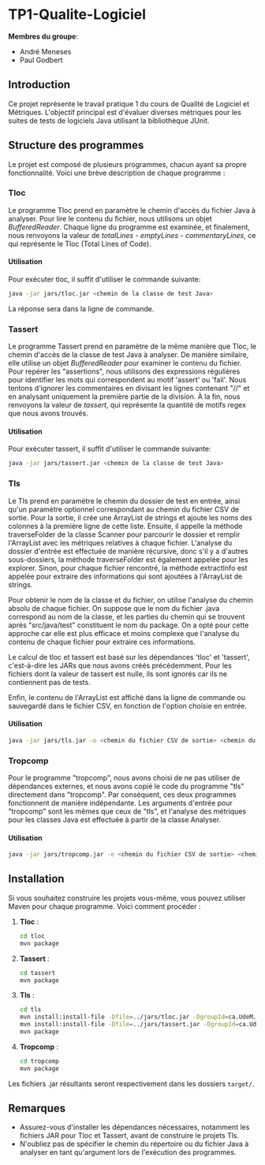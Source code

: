# TP1-Qualite-Logiciel

**Membres du groupe**:
- André Meneses
- Paul Godbert

## Introduction

Ce projet représente le travail pratique 1 du cours de Qualité de Logiciel et Métriques. L'objectif principal est d'évaluer diverses métriques pour les suites de tests de logiciels Java utilisant la bibliothèque JUnit.

## Structure des programmes
Le projet est composé de plusieurs programmes, chacun ayant sa propre fonctionnalité. Voici une brève description de chaque programme :

### Tloc

Le programme Tloc prend en paramètre le chemin d'accès du fichier Java à analyser. Pour lire le contenu du fichier, nous utilisons un objet *BufferedReader*. Chaque ligne du programme est examinée, et finalement, nous renvoyons la valeur de *totalLines - emptyLines - commentaryLines*, ce qui représente le Tloc (Total Lines of Code).

#### Utilisation

Pour exécuter tloc, il suffit d'utiliser le commande suivante:

```sh
java -jar jars/tloc.jar <chemin de la classe de test Java>
```

La réponse sera dans la ligne de commande. 

### Tassert
Le programme Tassert prend en paramètre de la même manière que Tloc, le chemin d'accès de la classe de test Java à analyser. De manière similaire, elle utilise un objet *BufferedReader* pour examiner le contenu du fichier. Pour repérer les "assertions", nous utilisons des expressions régulières pour identifier les mots qui correspondent au motif 'assert' ou 'fail'. Nous tentons d'ignorer les commentaires en divisant les lignes contenant "//" et en analysant uniquement la première partie de la division. À la fin, nous renvoyons la valeur de *tassert*, qui représente la quantité de motifs regex que nous avons trouvés.

#### Utilisation

Pour exécuter tassert, il suffit d'utiliser le commande suivante:
```sh
java -jar jars/tassert.jar <chemin de la classe de test Java>
```
### Tls

Le Tls prend en paramètre le chemin du dossier de test en entrée, ainsi qu'un paramètre optionnel correspondant au chemin du fichier CSV de sortie. Pour la sortie, il crée une ArrayList de strings et ajoute les noms des colonnes à la première ligne de cette liste. Ensuite, il appelle la méthode traverseFolder de la classe Scanner pour parcourir le dossier et remplir l'ArrayList avec les métriques relatives à chaque fichier. L'analyse du dossier d'entrée est effectuée de manière récursive, donc s'il y a d'autres sous-dossiers, la méthode traverseFolder est également appelée pour les explorer. Sinon, pour chaque fichier rencontré, la méthode extractInfo est appelée pour extraire des informations qui sont ajoutées à l'ArrayList de strings.

Pour obtenir le nom de la classe et du fichier, on utilise l'analyse du chemin absolu de chaque fichier. On suppose que le nom du fichier .java correspond au nom de la classe, et les parties du chemin qui se trouvent après "src/java/test" constituent le nom du package. On a opté pour cette approche car elle est plus efficace et moins complexe que l'analyse du contenu de chaque fichier pour extraire ces informations.

Le calcul de tloc et tassert est basé sur les dépendances 'tloc' et 'tassert', c'est-à-dire les JARs que nous avons créés précédemment. Pour les fichiers dont la valeur de tassert est nulle, ils sont ignorés car ils ne contiennent pas de tests.

Enfin, le contenu de l'ArrayList est affiché dans la ligne de commande ou sauvegardé dans le fichier CSV, en fonction de l'option choisie en entrée.

#### Utilisation
```sh
java -jar jars/tls.jar -o <chemin du fichier CSV de sortie> <chemin du répertoire de test Java>
```

### Tropcomp
Pour le programme "tropcomp", nous avons choisi de ne pas utiliser de dépendances externes, et nous avons copié le code du programme "tls" directement dans "tropcomp". Par conséquent, ces deux programmes fonctionnent de manière indépendante. Les arguments d'entrée pour "tropcomp" sont les mêmes que ceux de "tls", et l'analyse des métriques pour les classes Java est effectuée à partir de la classe Analyser.

#### Utilisation
```sh
java -jar jars/tropcomp.jar -o <chemin du fichier CSV de sortie> <chemin du répertoire de test Java>
```
## Installation

Si vous souhaitez construire les projets vous-même, vous pouvez utiliser Maven pour chaque programme. Voici comment procéder :

1. **Tloc** :
   ```sh
   cd tloc
   mvn package
   ```

2. **Tassert** :
   ```sh
   cd tassert
   mvn package
   ```

3. **Tls** :
   ```sh
   cd tls
   mvn install:install-file -Dfile=../jars/tloc.jar -DgroupId=ca.UdeM.Informatique -DartifactId=tloc -Dversion=0.1.0 -Dpackaging=jar
   mvn install:install-file -Dfile=../jars/tassert.jar -DgroupId=ca.UdeM.Informatique -DartifactId=tassert -Dversion=0.1.0 -Dpackaging=jar
   mvn package
   ```

4. **Tropcomp** :
   ```sh
   cd tropcomp
   mvn package
   ```

Les fichiers .jar résultants seront respectivement dans les dossiers `target/`.

## Remarques

- Assurez-vous d'installer les dépendances nécessaires, notamment les fichiers JAR pour Tloc et Tassert, avant de construire le projets Tls.
- N'oubliez pas de spécifier le chemin du répertoire ou du fichier Java à analyser en tant qu'argument lors de l'exécution des programmes.

